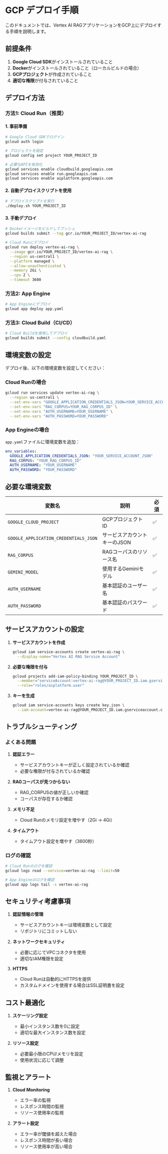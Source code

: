 # GCP デプロイ手順

このドキュメントでは、Vertex AI RAGアプリケーションをGCP上にデプロイする手順を説明します。

## 前提条件

1. **Google Cloud SDK**がインストールされていること
2. **Docker**がインストールされていること（ローカルビルドの場合）
3. **GCPプロジェクト**が作成されていること
4. **適切な権限**が付与されていること

## デプロイ方法

### 方法1: Cloud Run（推奨）

#### 1. 事前準備

```bash
# Google Cloud SDKでログイン
gcloud auth login

# プロジェクトを設定
gcloud config set project YOUR_PROJECT_ID

# 必要なAPIを有効化
gcloud services enable cloudbuild.googleapis.com
gcloud services enable run.googleapis.com
gcloud services enable aiplatform.googleapis.com
```

#### 2. 自動デプロイスクリプトを使用

```bash
# デプロイスクリプトを実行
./deploy.sh YOUR_PROJECT_ID
```

#### 3. 手動デプロイ

```bash
# Dockerイメージをビルドしてプッシュ
gcloud builds submit --tag gcr.io/YOUR_PROJECT_ID/vertex-ai-rag

# Cloud Runにデプロイ
gcloud run deploy vertex-ai-rag \
  --image gcr.io/YOUR_PROJECT_ID/vertex-ai-rag \
  --region us-central1 \
  --platform managed \
  --allow-unauthenticated \
  --memory 2Gi \
  --cpu 2 \
  --timeout 3600
```

### 方法2: App Engine

```bash
# App Engineにデプロイ
gcloud app deploy app.yaml
```

### 方法3: Cloud Build（CI/CD）

```bash
# Cloud Buildを使用してデプロイ
gcloud builds submit --config cloudbuild.yaml
```

## 環境変数の設定

デプロイ後、以下の環境変数を設定してください：

### Cloud Runの場合

```bash
gcloud run services update vertex-ai-rag \
  --region us-central1 \
  --set-env-vars "GOOGLE_APPLICATION_CREDENTIALS_JSON=YOUR_SERVICE_ACCOUNT_JSON" \
  --set-env-vars "RAG_CORPUS=YOUR_RAG_CORPUS_ID" \
  --set-env-vars "AUTH_USERNAME=YOUR_USERNAME" \
  --set-env-vars "AUTH_PASSWORD=YOUR_PASSWORD"
```

### App Engineの場合

`app.yaml`ファイルに環境変数を追加：

```yaml
env_variables:
  GOOGLE_APPLICATION_CREDENTIALS_JSON: "YOUR_SERVICE_ACCOUNT_JSON"
  RAG_CORPUS: "YOUR_RAG_CORPUS_ID"
  AUTH_USERNAME: "YOUR_USERNAME"
  AUTH_PASSWORD: "YOUR_PASSWORD"
```

## 必要な環境変数

| 変数名 | 説明 | 必須 |
|--------|------|------|
| `GOOGLE_CLOUD_PROJECT` | GCPプロジェクトID | ✅ |
| `GOOGLE_APPLICATION_CREDENTIALS_JSON` | サービスアカウントキーのJSON | ✅ |
| `RAG_CORPUS` | RAGコーパスのリソース名 | ✅ |
| `GEMINI_MODEL` | 使用するGeminiモデル | ✅ |
| `AUTH_USERNAME` | 基本認証のユーザー名 | ✅ |
| `AUTH_PASSWORD` | 基本認証のパスワード | ✅ |

## サービスアカウントの設定

1. **サービスアカウントを作成**
   ```bash
   gcloud iam service-accounts create vertex-ai-rag \
     --display-name="Vertex AI RAG Service Account"
   ```

2. **必要な権限を付与**
   ```bash
   gcloud projects add-iam-policy-binding YOUR_PROJECT_ID \
     --member="serviceAccount:vertex-ai-rag@YOUR_PROJECT_ID.iam.gserviceaccount.com" \
     --role="roles/aiplatform.user"
   ```

3. **キーを生成**
   ```bash
   gcloud iam service-accounts keys create key.json \
     --iam-account=vertex-ai-rag@YOUR_PROJECT_ID.iam.gserviceaccount.com
   ```

## トラブルシューティング

### よくある問題

1. **認証エラー**
   - サービスアカウントキーが正しく設定されているか確認
   - 必要な権限が付与されているか確認

2. **RAGコーパスが見つからない**
   - RAG_CORPUSの値が正しいか確認
   - コーパスが存在するか確認

3. **メモリ不足**
   - Cloud Runのメモリ設定を増やす（2Gi → 4Gi）

4. **タイムアウト**
   - タイムアウト設定を増やす（3600秒）

### ログの確認

```bash
# Cloud Runのログを確認
gcloud logs read --service=vertex-ai-rag --limit=50

# App Engineのログを確認
gcloud app logs tail -s vertex-ai-rag
```

## セキュリティ考慮事項

1. **認証情報の管理**
   - サービスアカウントキーは環境変数として設定
   - リポジトリにコミットしない

2. **ネットワークセキュリティ**
   - 必要に応じてVPCコネクタを使用
   - 適切なIAM権限を設定

3. **HTTPS**
   - Cloud Runは自動的にHTTPSを提供
   - カスタムドメインを使用する場合はSSL証明書を設定

## コスト最適化

1. **スケーリング設定**
   - 最小インスタンス数を0に設定
   - 適切な最大インスタンス数を設定

2. **リソース設定**
   - 必要最小限のCPU/メモリを設定
   - 使用状況に応じて調整

## 監視とアラート

1. **Cloud Monitoring**
   - エラー率の監視
   - レスポンス時間の監視
   - リソース使用率の監視

2. **アラート設定**
   - エラー率が閾値を超えた場合
   - レスポンス時間が長い場合
   - リソース使用率が高い場合 